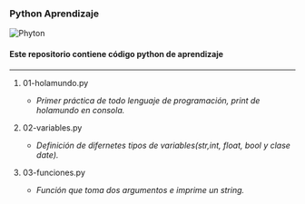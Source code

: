 ### **Python Aprendizaje**

![Phyton](https://upload.wikimedia.org/wikipedia/commons/thumb/c/c3/Python-logo-notext.svg/1024px-Python-logo-notext.svg.png)

#### Este repositorio contiene código python de aprendizaje

---

1. 01-holamundo.py
    - *Primer práctica de todo lenguaje de programación, print de holamundo en consola.*
    
2. 02-variables.py
    - *Definición de difernetes tipos de variables(str,int, float, bool y clase date).*
    
3. 03-funciones.py
    - *Función que toma dos argumentos e imprime un string.*
